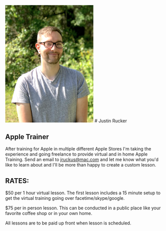 <img src="/images/me.jpg"  width="280" >
# Justin Rucker

##  Apple Trainer

After training for Apple in multiple different Apple Stores I'm taking the experience and going freelance to provide virtual and in home Apple Training. Send an email to [jruckus@mac.com](jruckus@mac.com) and let me know what you'd like to learn about and I'll be more than happy to create a custom lesson.


## RATES:
$50 per 1 hour virtual lesson. The first lesson includes a 15 minute setup to get the virtual training going over facetime/skype/google. 

$75 per in person lesson. This can be conducted in a public place like your favorite coffee shop or in your own home. 

All lessons are to be paid up front when lesson is scheduled. 
